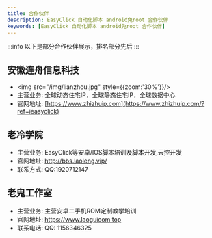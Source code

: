 ```yaml
---
title: 合作伙伴
description: EasyClick 自动化脚本 android免root 合作伙伴
keywords: [EasyClick 自动化脚本 android免root 合作伙伴]
---
```


:::info
以下是部分合作伙伴展示，排名部分先后
:::

## 安徽连舟信息科技
- <img src="/img/lianzhou.jpg" style={{zoom:'30%'}}/>
- 主营业务: 全球动态住宅IP，全球静态住宅IP，全球数据中心
- 官网地址: [https://www.zhizhuip.com](https://www.zhizhuip.com/?ref=ieasyclick)


## 老冷学院
 - 主营业务: EasyClick等安卓/IOS脚本培训及脚本开发,云控开发
 - 官网地址: http://bbs.laoleng.vip/
 - 联系方式: QQ:1920712147
 


## 老鬼工作室
- 主营业务: 主营安卓二手机ROM定制教学培训
- 官网地址: https://www.laoguicom.top  
- 联系电话: QQ: 1156346325


